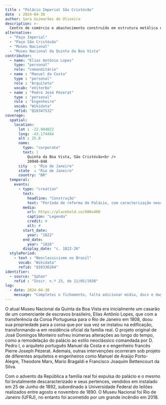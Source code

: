```yaml
---
title : "Palácio Imperial São Cristóvão"
date  : 2024-04-30
author: Sara Guimarães de Oliveira
description: >-
  Centro de comércio e abastecimento construído em estrutura metálica e inaugurado em 1883
alternative:
  - "Paço Imperial"
  - "Paço São Cristóvão"
  - "Museu Nacional"
  - "Museu Nacional da Quinta da Boa Vista"
contributor:
  - name: "Elias Antônio Lopes"
    type: "personal"
    role: "comanditário"
  - name : "Manuel da Costa"
    type : "personal"
    role : "Arquiteto"
    vocab: "eViterbo"
  - name : "Pedro José Pézerat"
    type : "personal"
    role : "Engenheiro"
    vocab: "Wikidata"
    refid: "Q10347532"
coverage:
  spatial:
    location:
      lat : -22.904022 
      long: -43.174484
      alt : 25.8
      name:
        type: "corporate"
        text: |
          Quinta da Boa Vista, São Cristóvão<br />
          20940-040
      city   : "Rio de Janeiro"
      state  : "Rio de Janeiro"
      country: "BR"
  temporal:
    events:
      - type: "creation"
        text:
          headline: "Construção"
          text: "Período de reforma do Palácio, com caracterização neoclássica"
        media:
          url: https://placehold.co/600x400
          caption: "Legenda"
          credit: #
          alt: #
        start_date:
          year: "1822"
        end_date:
          year: "1826"
        display_date: "c. 1822-26"
  stylePeriod:
    - text : "Neoclassicismo no Brasil"
      vocab: "Wikidata"
      refid: "Q10336204"
identifier:
  - source: "Iphan"
    refid : "Inscr. n.º 23, de 11/05/1938"
log:
  - date: 2024-04-30
    message: "Completei o fichamento, falta adicionar mídia, docs e dwg"
---
```


O atual Museu Nacional da Quinta da Boa Vista era inicialmente um
casarão de um comerciante de escravos brasileiro, Elias Antônio Lopes,
que com a transferência da Coroa Portuguesa para o Rio de Janeiro em
1808, doou sua propriedade para a coroa que por sua vez se instalou na
edificação, transformando-a em residência oficial da família real. O
projeto original de José Domingos Monteiro sofreu inúmeras alterações ao
longo do tempo, como a remodelação do palácio ao estilo neoclássico
comandada por D. Pedro I, o arquiteto português Manuel da Costa e o
engenheiro francês Pierre Joseph Pézerat. Ademais, outras intervenções
ocorreram sob projeto de diferentes arquitetos e engenheiros como Manuel
de Araújo Porto-Alegre, Theodore Marx, Mario Bragaldi e Francisco
Joaquim Bettencourt da Silva. 

Com o advento da República a família real foi expulsa do palácio e o
mesmo foi brutalmente descaracterizado e seus pertences, vendidos em
instalado em 25 de Junho de 1892, subordinado à Universidade Federal do
leilões realizados entre agosto e novembro de 1890. O Museu Nacional foi
Rio de Janeiro (UFRJ), no entanto foi acometido por um grande incêndio
em 2018.

